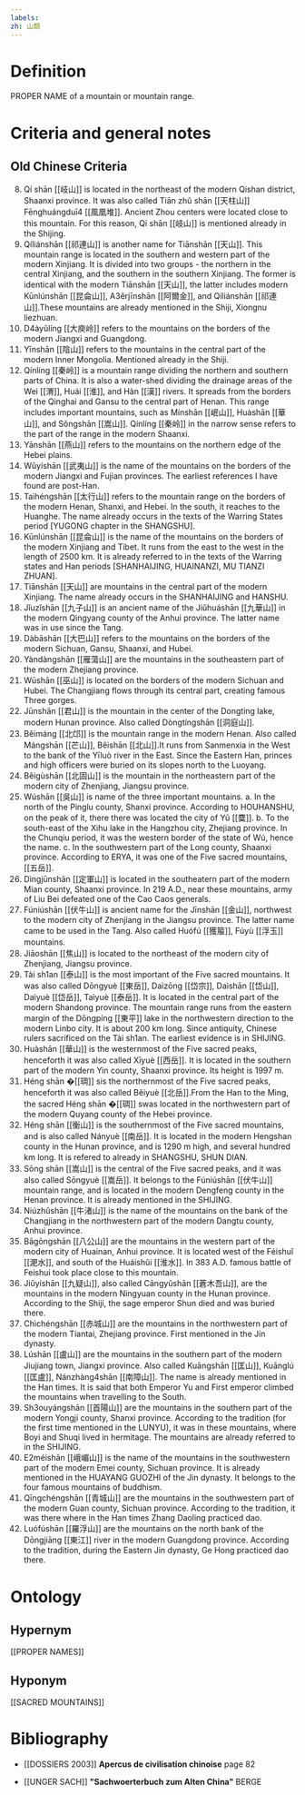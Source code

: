 ```yaml
---
labels: 
zh: 山類
---
```


# Definition
PROPER NAME of a mountain or mountain range.
# Criteria and general notes
## Old Chinese Criteria
8. Qí shān [[岐山]] is located in the northeast of the modern Qishan district, Shaanxi province. It was also called Tiān zhǔ shān [[天柱山]] Fēnghuángduī4 [[風凰堆]]. Ancient Zhou centers were located close to this mountain. For this reason, Qí shān [[岐山]] is mentioned already in the Shijing.
9. Qíliánshān [[祁連山]] is another name for Tiānshān [[天山]]. This mountain range is located in the southern and western part of the modern Xinjiang. It is divided into two groups - the northern in the central Xinjiang, and the southern in the southern Xinjiang. The former is identical with the modern Tiānshān [[天山]], the latter includes modern Kūnlúnshān [[昆侖山]], A3ěrjīnshān [[阿爾金]], and Qíliánshān [[祁連山]].These mountains are already mentioned in the Shiji, Xiongnu liezhuan.
10. D4àyǔlíng [[大庾岭]] refers to the mountains on the borders of the modern Jiangxi and Guangdong.
11. Yīnshān [[陰山]] refers to the mountains in the central part of the modern Inner Mongolia. Mentioned already in the Shiji.
12. Qínlíng [[秦岭]] is a mountain range dividing the northern and southern parts of China. It is also a water-shed dividing the drainage areas of the Weì [[渭]], Huái [[淮]], and Hàn [[漢]] rivers. It spreads from the borders of the Qinghai and Gansu to the central part of Henan. This range includes important mountains, such as Mínshān [[岷山]], Huàshān [[華山]], and Sǒngshān [[嵩山]]. Qínlíng [[秦岭]] in the narrow sense refers to the part of the range in the modern Shaanxi.
13. Yānshān [[燕山]] refers to the mountains on the northern edge of the Hebei plains.
14. Wǔyíshān [[武夷山]] is the name of the mountains on the borders of the modern Jiangxi and Fujian provinces. The earliest references I have found are post-Han.
15. Taìhéngshān [[太行山]] refers to the mountain range on the borders of the modern Henan, Shanxi, and Hebei. In the south, it reaches to the Huanghe. The name already occurs in the texts of the Warring States period [YUGONG chapter in the SHANGSHU].
16. Kūnlúnshān [[昆侖山]] is the name of the mountains on the borders of the modern Xinjiang and Tibet. It runs from the east to the west in the length of 2500 km. It is already referred to in the texts of the Warring states and Han periods [SHANHAIJING, HUAINANZI, MU TIANZI ZHUAN].
17. Tiānshān [[天山]] are mountains in the central part of the modern Xinjiang. The name already occurs in the SHANHAIJING and HANSHU.
18. Jǐuzǐshān [[九子山]] is an ancient name of the Jiǔhuáshān [[九華山]] in the modern Qingyang county of the Anhui province. The latter name was in use since the Tang.
19. Dàbāshān [[大巴山]] refers to the mountains on the borders of the modern Sichuan, Gansu, Shaanxi, and Hubei.
20. Yàndàngshān [[雁蕩山]] are the mountains in the southeastern part of the modern Zhejiang province.
21. Wūshān [[巫山]] is located on the borders of the modern Sichuan and Hubei. The Changjiang flows through its central part, creating famous Three gorges.
22. Jūnshān [[君山]] is the mountain in the center of the Dongting lake, modern Hunan province. Also called Dòngtíngshān [[洞庭山]].
23. Běimáng [[北邙]] is the mountain range in the modern Henan. Also called Mángshān [[芒山]], Běishān [[北山]].It runs from Sanmenxia in the West to the bank of the Yīluò river in the East. Since the Eastern Han, princes and high officers were buried on its slopes north to the Luoyang.
24. Běigùshān [[北固山]] is the mountain in the northeastern part of the modern city of Zhenjiang, Jiangsu province.
25. Wúshān [[吳山]] is name of the three important mountains.
a. In the north of the Pinglu county, Shanxi province. According to HOUHANSHU, on the peak of it, there there was located the city of Yǔ [[麌]].
b. To the south-east of the Xihu lake in the Hangzhou city, Zhejiang province. In the Chunqiu period, it was the western border of the state of Wú, hence the name.
c. In the southwestern part of the Long county, Shaanxi province. According to ERYA, it was one of the Five sacred mountains, [[五岳]].
26. Dìngjūnshān [[定軍山]] is located in the southeatern part of the modern Mian county, Shaanxi province. In 219 A.D., near these mountains, army of Liu Bei defeated one of the Cao Caos generals.
27. Fúniúshān [[伏牛山]] is ancient name for the Jīnshān [[金山]], northwest to the modern city of Zhenjiang in the Jiangsu province. The latter name came to be used in the Tang. Also called Huófú [[獲箙]], Fúyù [[浮玉]] mountains.　
28. Jiāoshān [[焦山]] is located to the northeast of the modern city of Zhenjiang, Jiangsu province.
29. Tài sh1an [[泰山]] is the most important of the Five sacred mountains. It was also called Dōngyuè [[東岳]], Daìzōng [[岱宗]], Daìshān [[岱山]], Daìyuè [[岱岳]], Taìyuè [[泰岳]]. It is located in the central part of the modern Shandong province. The mountain range runs from the eastern margin of the Dōngpíng [[東平]] lake in the northwestern direction to the modern Linbo city. It is about 200 km long. Since antiquity, Chinese rulers sacrificed on the Tài sh1an. The earliest evidence is in SHIJING.
30. Huàshān [[華山]] is the westernmost of the Five sacred peaks, henceforth it was also called Xīyuè [[西岳]]. It is located in the southern part of the modern Yin county, Shaanxi province. Its height is 1997 m.
31. Héng shān �[[琱]] sis the northernmost of the Five sacred peaks, henceforth it was also called Běiyuè [[北岳]].From the Han to the Ming, the sacred Héng shān �[[琱]] swas located in the northwestern part of the modern Quyang county of the Hebei province.
32. Héng shān [[衡山]] is the southernmost of the Five sacred mountains, and is also called Nányuè [[南岳]]. It is located in the modern Hengshan county in the Hunan province, and is 1290 m high, and several hundred km long. It is refered to already in SHANGSHU, SHUN DIAN.　
33. Sōng shān [[嵩山]] is the central of the Five sacred peaks, and it was also called Sōngyuè [[嵩岳]]. It belongs to the Fúniúshān [[伏牛山]] mountain range, and is located in the modern Dengfeng county in the Henan province. It is already mentioned in the SHIJING.
34. Niúzhǔshān [[牛渚山]] is the name of the mountains on the bank of the Changjiang in the northwestern part of the modern Dangtu county, Anhui province.
35. Bāgōngshān [[八公山]] are the mountains in the western part of the modern city of Huainan, Anhui province. It is located west of the Féishuǐ [[淝水]], and south of the Huáishǔi [[淮水]]. In 383 A.D. famous battle of Feishui took place close to this mountain.
36. Jiǔyíshān [[九疑山]], also called Cāngyǔshān [[蒼木吾山]], are the mountains in the modern Ningyuan county in the Hunan province. According to the Shiji, the sage emperor Shun died and was buried there.
37. Chìchéngshān [[赤城山]] are the mountains in the northwestern part of the modern Tiantai, Zhejiang province. First mentioned in the Jin dynasty.
38. Lúshān [[盧山]] are the mountains in the southern part of the modern Jiujiang town, Jiangxi province. Also called Kuāngshān [[匡山]], Kuānglú [[匡盧]], Nánzhàng4shān [[南障山]]. The name is already mentioned in the Han times. It is said that both Emperor Yu and First emperor climbed the mountains when travelling to the South.
39. Sh3ouyángshān [[首陽山]] are the mountains in the southern part of the modern Yongji county, Shanxi province. According to the tradition (for the first time mentioned in the LUNYU), it was in these mountains, where Boyi and Shuqi lived in hermitage. The mountains are already referred to in the SHIJING.
40. E2méishān [[峨嵋山]] is the name of the mountains in the southwestern part of the modern Emei county, Sichuan province. It is already mentioned in the HUAYANG GUOZHI of the Jin dynasty. It belongs to the four famous mountains of buddhism.
41. Qīngchéngshān [[青城山]] are the mountains in the southwestern part of the modern Guan county, Sichuan province. According to the tradition, it was there where in the Han times Zhang Daoling practiced dao.
42. Luófúshān [[羅浮山]] are the mountains on the north bank of the Dōngjiāng [[東江]] river in the modern Guangdong province. According to the tradition, during the Eastern Jin dynasty, Ge Hong practiced dao there.
# Ontology

## Hypernym
[[PROPER NAMES]]
## Hyponym
[[SACRED MOUNTAINS]]
# Bibliography
- [[DOSSIERS 2003]]
**Apercus de civilisation chinoise** page 82

- [[UNGER SACH]]
**"Sachwoerterbuch zum Alten China"** 
BERGE